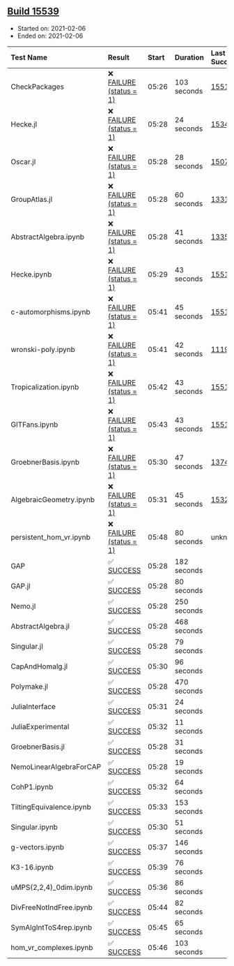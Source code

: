 ## [Build 15539](https://oscarci.mathematik.uni-kl.de/job/oscar/15539/)

* Started on: 2021-02-06
* Ended on: 2021-02-06

| Test Name    | Result | Start | Duration | Last Success | First Failure |
|:-------------|:-------|:------|:---------|:-------------|:--------------|
| CheckPackages | ❌ [FAILURE (status = 1)](https://oscarci.mathematik.uni-kl.de/job/oscar/15539/artifact/logs/build-15539/CheckPackages.log) | 05:26 | 103 seconds | [15514](https://oscarci.mathematik.uni-kl.de/job/oscar/15514/) | [15515](https://oscarci.mathematik.uni-kl.de/job/oscar/15515/) |
| Hecke.jl | ❌ [FAILURE (status = 1)](https://oscarci.mathematik.uni-kl.de/job/oscar/15539/artifact/logs/build-15539/Hecke.jl.log) | 05:28 | 24 seconds | [15344](https://oscarci.mathematik.uni-kl.de/job/oscar/15344/) | [15348](https://oscarci.mathematik.uni-kl.de/job/oscar/15348/) |
| Oscar.jl | ❌ [FAILURE (status = 1)](https://oscarci.mathematik.uni-kl.de/job/oscar/15539/artifact/logs/build-15539/Oscar.jl.log) | 05:28 | 28 seconds | [15079](https://oscarci.mathematik.uni-kl.de/job/oscar/15079/) | [15080](https://oscarci.mathematik.uni-kl.de/job/oscar/15080/) |
| GroupAtlas.jl | ❌ [FAILURE (status = 1)](https://oscarci.mathematik.uni-kl.de/job/oscar/15539/artifact/logs/build-15539/GroupAtlas.jl.log) | 05:28 | 60 seconds | [13311](https://oscarci.mathematik.uni-kl.de/job/oscar/13311/) | [13312](https://oscarci.mathematik.uni-kl.de/job/oscar/13312/) |
| AbstractAlgebra.ipynb | ❌ [FAILURE (status = 1)](https://oscarci.mathematik.uni-kl.de/job/oscar/15539/artifact/logs/build-15539/AbstractAlgebra.ipynb.log) | 05:28 | 41 seconds | [13355](https://oscarci.mathematik.uni-kl.de/job/oscar/13355/) | [13356](https://oscarci.mathematik.uni-kl.de/job/oscar/13356/) |
| Hecke.ipynb | ❌ [FAILURE (status = 1)](https://oscarci.mathematik.uni-kl.de/job/oscar/15539/artifact/logs/build-15539/Hecke.ipynb.log) | 05:29 | 43 seconds | [15514](https://oscarci.mathematik.uni-kl.de/job/oscar/15514/) | [15515](https://oscarci.mathematik.uni-kl.de/job/oscar/15515/) |
| c-automorphisms.ipynb | ❌ [FAILURE (status = 1)](https://oscarci.mathematik.uni-kl.de/job/oscar/15539/artifact/logs/build-15539/c-automorphisms.ipynb.log) | 05:41 | 45 seconds | [15514](https://oscarci.mathematik.uni-kl.de/job/oscar/15514/) | [15515](https://oscarci.mathematik.uni-kl.de/job/oscar/15515/) |
| wronski-poly.ipynb | ❌ [FAILURE (status = 1)](https://oscarci.mathematik.uni-kl.de/job/oscar/15539/artifact/logs/build-15539/wronski-poly.ipynb.log) | 05:41 | 42 seconds | [11192](https://oscarci.mathematik.uni-kl.de/job/oscar/11192/) | [11193](https://oscarci.mathematik.uni-kl.de/job/oscar/11193/) |
| Tropicalization.ipynb | ❌ [FAILURE (status = 1)](https://oscarci.mathematik.uni-kl.de/job/oscar/15539/artifact/logs/build-15539/Tropicalization.ipynb.log) | 05:42 | 43 seconds | [15514](https://oscarci.mathematik.uni-kl.de/job/oscar/15514/) | [15515](https://oscarci.mathematik.uni-kl.de/job/oscar/15515/) |
| GITFans.ipynb | ❌ [FAILURE (status = 1)](https://oscarci.mathematik.uni-kl.de/job/oscar/15539/artifact/logs/build-15539/GITFans.ipynb.log) | 05:43 | 43 seconds | [15514](https://oscarci.mathematik.uni-kl.de/job/oscar/15514/) | [15515](https://oscarci.mathematik.uni-kl.de/job/oscar/15515/) |
| GroebnerBasis.ipynb | ❌ [FAILURE (status = 1)](https://oscarci.mathematik.uni-kl.de/job/oscar/15539/artifact/logs/build-15539/GroebnerBasis.ipynb.log) | 05:30 | 47 seconds | [13748](https://oscarci.mathematik.uni-kl.de/job/oscar/13748/) | [13749](https://oscarci.mathematik.uni-kl.de/job/oscar/13749/) |
| AlgebraicGeometry.ipynb | ❌ [FAILURE (status = 1)](https://oscarci.mathematik.uni-kl.de/job/oscar/15539/artifact/logs/build-15539/AlgebraicGeometry.ipynb.log) | 05:31 | 45 seconds | [15322](https://oscarci.mathematik.uni-kl.de/job/oscar/15322/) | [15323](https://oscarci.mathematik.uni-kl.de/job/oscar/15323/) |
| persistent_hom_vr.ipynb | ❌ [FAILURE (status = 1)](https://oscarci.mathematik.uni-kl.de/job/oscar/15539/artifact/logs/build-15539/persistent_hom_vr.ipynb.log) | 05:48 | 80 seconds | unknown | unknown |
| GAP | ✅ [SUCCESS](https://oscarci.mathematik.uni-kl.de/job/oscar/15539/artifact/logs/build-15539/GAP.log) | 05:28 | 182 seconds |  |  |
| GAP.jl | ✅ [SUCCESS](https://oscarci.mathematik.uni-kl.de/job/oscar/15539/artifact/logs/build-15539/GAP.jl.log) | 05:28 | 80 seconds |  |  |
| Nemo.jl | ✅ [SUCCESS](https://oscarci.mathematik.uni-kl.de/job/oscar/15539/artifact/logs/build-15539/Nemo.jl.log) | 05:28 | 250 seconds |  |  |
| AbstractAlgebra.jl | ✅ [SUCCESS](https://oscarci.mathematik.uni-kl.de/job/oscar/15539/artifact/logs/build-15539/AbstractAlgebra.jl.log) | 05:28 | 468 seconds |  |  |
| Singular.jl | ✅ [SUCCESS](https://oscarci.mathematik.uni-kl.de/job/oscar/15539/artifact/logs/build-15539/Singular.jl.log) | 05:28 | 79 seconds |  |  |
| CapAndHomalg.jl | ✅ [SUCCESS](https://oscarci.mathematik.uni-kl.de/job/oscar/15539/artifact/logs/build-15539/CapAndHomalg.jl.log) | 05:30 | 96 seconds |  |  |
| Polymake.jl | ✅ [SUCCESS](https://oscarci.mathematik.uni-kl.de/job/oscar/15539/artifact/logs/build-15539/Polymake.jl.log) | 05:28 | 470 seconds |  |  |
| JuliaInterface | ✅ [SUCCESS](https://oscarci.mathematik.uni-kl.de/job/oscar/15539/artifact/logs/build-15539/JuliaInterface.log) | 05:31 | 24 seconds |  |  |
| JuliaExperimental | ✅ [SUCCESS](https://oscarci.mathematik.uni-kl.de/job/oscar/15539/artifact/logs/build-15539/JuliaExperimental.log) | 05:32 | 11 seconds |  |  |
| GroebnerBasis.jl | ✅ [SUCCESS](https://oscarci.mathematik.uni-kl.de/job/oscar/15539/artifact/logs/build-15539/GroebnerBasis.jl.log) | 05:28 | 31 seconds |  |  |
| NemoLinearAlgebraForCAP | ✅ [SUCCESS](https://oscarci.mathematik.uni-kl.de/job/oscar/15539/artifact/logs/build-15539/NemoLinearAlgebraForCAP.log) | 05:28 | 19 seconds |  |  |
| CohP1.ipynb | ✅ [SUCCESS](https://oscarci.mathematik.uni-kl.de/job/oscar/15539/artifact/logs/build-15539/CohP1.ipynb.log) | 05:32 | 64 seconds |  |  |
| TiltingEquivalence.ipynb | ✅ [SUCCESS](https://oscarci.mathematik.uni-kl.de/job/oscar/15539/artifact/logs/build-15539/TiltingEquivalence.ipynb.log) | 05:33 | 153 seconds |  |  |
| Singular.ipynb | ✅ [SUCCESS](https://oscarci.mathematik.uni-kl.de/job/oscar/15539/artifact/logs/build-15539/Singular.ipynb.log) | 05:30 | 51 seconds |  |  |
| g-vectors.ipynb | ✅ [SUCCESS](https://oscarci.mathematik.uni-kl.de/job/oscar/15539/artifact/logs/build-15539/g-vectors.ipynb.log) | 05:37 | 146 seconds |  |  |
| K3-16.ipynb | ✅ [SUCCESS](https://oscarci.mathematik.uni-kl.de/job/oscar/15539/artifact/logs/build-15539/K3-16.ipynb.log) | 05:39 | 76 seconds |  |  |
| uMPS(2,2,4)_0dim.ipynb | ✅ [SUCCESS](https://oscarci.mathematik.uni-kl.de/job/oscar/15539/artifact/logs/build-15539/uMPS-2-2-4-_0dim.ipynb.log) | 05:36 | 86 seconds |  |  |
| DivFreeNotIndFree.ipynb | ✅ [SUCCESS](https://oscarci.mathematik.uni-kl.de/job/oscar/15539/artifact/logs/build-15539/DivFreeNotIndFree.ipynb.log) | 05:44 | 82 seconds |  |  |
| SymAlgIntToS4rep.ipynb | ✅ [SUCCESS](https://oscarci.mathematik.uni-kl.de/job/oscar/15539/artifact/logs/build-15539/SymAlgIntToS4rep.ipynb.log) | 05:45 | 65 seconds |  |  |
| hom_vr_complexes.ipynb | ✅ [SUCCESS](https://oscarci.mathematik.uni-kl.de/job/oscar/15539/artifact/logs/build-15539/hom_vr_complexes.ipynb.log) | 05:46 | 103 seconds |  |  |
